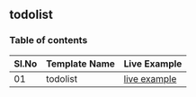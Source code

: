  ## todolist


### Table of contents



|Sl.No| Template Name  | Live Example |
|-----|----------------|--------------|
|  01  |todolist                                                  |[live example]( https://maryamasalian.github.io/todolist/)|	
